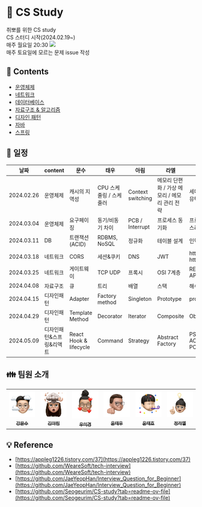 # :gift_heart: CS Study

취뽀를 위한 CS study<br>
CS 스터디 시작(2024.02.19~)<br>
매주 월요일 20:30 <img src="https://img.shields.io/badge/Discord-7289DA?style=for-the-badge&logo=discord&logoColor=white"/><br>
매주 토요일에 모르는 문제 issue 작성


## :memo: Contents
- [운영체제](https://github.com/AucSuSu/CS-study/tree/main/OS)
- [네트워크](https://github.com/AucSuSu/CS-study/tree/main/Network)
- [데이터베이스](https://github.com/AucSuSu/CS-study/tree/main/Database)
- [자료구조 & 알고리즘](https://github.com/AucSuSu/CS-study/tree/main/Algorithm)
- [디자인 패턴](https://github.com/AucSuSu/CS-study/tree/main/DesignPattern)
- [자바](https://github.com/AucSuSu/CS-study/tree/main/Language/JAVA)
- [스프링](https://github.com/AucSuSu/CS-study/tree/main/SPRING)<br>

## 🌳 일정 
|날짜|content|문수|태우|아림|라엘|우미|태호|
|------|--------|---|---|---|---|---|------|
|2024.02.26|운영체제|캐시의 지역성|CPU 스케줄링 / 스케줄러|Context switching|메모리 단편화 / 가상 메모리 / 메모리 관리 전략|세마포어/뮤텍스|멀티스레드/데드락|
|2024.03.04|운영체제|요구페이징|동기/비동기 차이|PCB / Interrupt|프로세스 동기화|프로세스/스레드|멀티스레드/데드락|
|2024.03.11|DB|트랜잭션(ACID)|RDBMS, NoSQL|정규화|테이블 설계|인덱스|트랜잭션 격리수준|
|2024.03.18|네트워크|CORS|세션&쿠키|DNS|JWT|http vs https|GET POST|
|2024.03.25|네트워크|게이트웨이|TCP UDP|프록시|OSI 7계층|RESTful API|3-way-handshaking|
|2024.04.08|자료구조|큐|트리|배열|스택|해쉬|힙|
|2024.04.15|디자인패턴|Adapter|Factory method|Singleton|Prototype|proxy|builder|
|2024.04.29|디자인패턴|Template Method|Decorator|Iterator|Composite|Observer|Facade|
|2024.05.09|디자인패턴&스프링&리액트|React Hook & lifecycle|Command|Strategy|Abstract Factory|PSA, IoC, AOP, POJO|JPA와 ORM|


## :family: 팀원 소개
<table>
  <tbody>
    <tr>
      <td align="center"><a href="https://github.com/MunsooKang"><img src="./img/강문수.png" width="100px;" alt=""/><br /><sub><b>강문수</b></sub></a><br /></td>
      <td align="center"><a href="https://github.com/arim-kim"><img src="./img/김아림.png" width="100px;" alt=""/><br /><sub><b>김아림</b></sub></a><br /></td>
      <td align="center"><a href="https://github.com/makie082"><img src="./img/우미경.png" width="100px;" alt=""/><br /><sub><b>우미경</b></sub></a><br /></td>
      <td align="center"><a href="https://github.com/dogfish000"><img src="./img/윤태우.png" width="100px;" alt=""/><br /><sub><b>윤태우</b></sub></a><br /></td>
      <td align="center"><a href="https://github.com/ttaho"><img src="./img/윤태호.png" width="100px;" alt=""/><br /><sub><b>윤태호</b></sub></a><br /></td>
      <td align="center"><a href="https://github.com/RaelJung"><img src="./img/정라엘.png" width="100px;" alt=""/><br /><sub><b>정라엘</b></sub></a><br /></td>
    </tr>
  </tbody>
</table>


## :bulb: Reference
- [https://appleg1226.tistory.com/37](https://appleg1226.tistory.com/37)<br>
- [https://github.com/WeareSoft/tech-interview](https://github.com/WeareSoft/tech-interview)<br>
- [https://github.com/JaeYeopHan/Interview_Question_for_Beginner](https://github.com/JaeYeopHan/Interview_Question_for_Beginner)<br>
- [https://github.com/Seogeurim/CS-study?tab=readme-ov-file](https://github.com/Seogeurim/CS-study?tab=readme-ov-file)<br>

